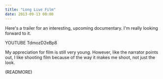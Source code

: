 ```yaml
---
title: "Long Live Film"
date: 2013-09-13 00:00
---
```


Here's a trailer for an interesting, upcoming documentary. I'm really looking forward to it.

YOUTUBE TdmozD2eBp8

My appreciation for film is still very young. However, like the narrator points out, I like shooting film because of the way it makes me shoot, not just the look.

(READMORE)
